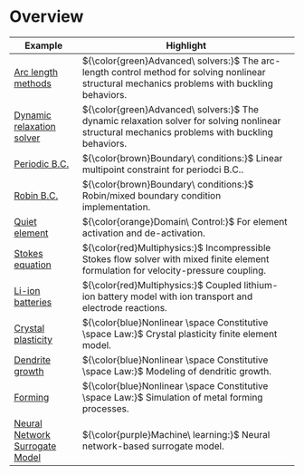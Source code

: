 Overview
=================

| Example                                                      | Highlight                                                    |
| ------------------------------------------------------------ | ------------------------------------------------------------ |
| [Arc length methods](https://github.com/xwpken/jax-fem-docs-dev/tree/main/applications/arc_length) | ${\color{green}Advanced\ solvers:}$ The arc-length control method for solving nonlinear structural mechanics problems with buckling behaviors. |
| [Dynamic relaxation solver](https://github.com/deepmodeling/jax-fem/tree/main/applications/dynamic_relaxation) | ${\color{green}Advanced\ solvers:}$ The dynamic relaxation solver for solving nonlinear structural mechanics problems  with buckling behaviors. |
| [Periodic B.C.](https://github.com/deepmodeling/jax-fem/tree/main/applications/periodic_bc) | ${\color{brown}Boundary\ conditions:}$ Linear multipoint constraint for periodci B.C.. |
| [Robin B.C.](https://github.com/deepmodeling/jax-fem/tree/main/applications/robin_bc) | ${\color{brown}Boundary\ conditions:}$ Robin/mixed boundary condition implementation. |
| [Quiet element](https://github.com/deepmodeling/jax-fem/tree/main/applications/quiet_element) | ${\color{orange}Domain\ Control:}$ For element activation and de-activation. |
| [Stokes equation](https://github.com/xwpken/jax-fem-docs-dev/tree/main/applications/stokes) | ${\color{red}Multiphysics:}$ Incompressible Stokes flow solver with mixed finite element formulation for velocity-pressure coupling. |
| [Li-ion batteries](https://github.com/xwpken/jax-fem-docs-dev/tree/main/applications/battery) | ${\color{red}Multiphysics:}$ Coupled lithium-ion battery model with ion transport and electrode reactions. |
| [Crystal plasticity](https://github.com/deepmodeling/jax-fem/tree/main/applications/crystal_plasticity) | ${\color{blue}Nonlinear \space Constitutive \space Law:}$ Crystal plasticity finite element model. |
| [Dendrite growth](https://github.com/deepmodeling/jax-fem/tree/main/applications/dendrite) | ${\color{blue}Nonlinear \space Constitutive \space Law:}$ Modeling of dendritic growth. |
| [Forming](https://github.com/deepmodeling/jax-fem/tree/main/applications/forming) | ${\color{blue}Nonlinear \space Constitutive \space Law:}$ Simulation of metal forming processes. |
| [Neural Network Surrogate Model](https://github.com/deepmodeling/jax-fem/tree/main/applications/surrogate_model) | ${\color{purple}Machine\ learning:}$ Neural network-based surrogate model. |



